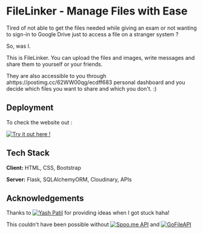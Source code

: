 
# FileLinker - Manage Files with Ease

Tired of not able to get the files needed while giving an exam or not wanting to sign-in to Google Drive just to access a file on a stranger system ?

So, was I. 

This is FileLinker. You can upload the files and images, write messages and share them to yourself or your friends.

They are also accessible to you through ahttps://postimg.cc/62WW00qg/ecdff683 personal dashboard and you decide which files you want to share and which you don't. :)


## Deployment

To check the website out :

[![Try it out here !]()](https://filelinker.azurewebsites.net)


## Tech Stack

**Client:** HTML, CSS, Bootstrap

**Server:** Flask, SQLAlchemyORM, Cloudinary, APIs


## Acknowledgements

Thanks to [![Yash Patil]()](https://github.com/frost2k5) for providing ideas when I got stuck haha!

This couldn't have been possible without [![Spoo.me API]()](https://spoo.me/api?ref=public_apis&utm_medium=website) and [![GoFileAPI]()](https://m0bb1n.github.io/gofilepy/gofilepy.html#GofileClient.token) 




